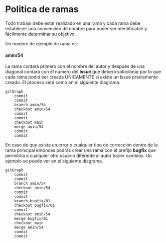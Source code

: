 # Politica de ramas

Todo trabajo debe estar realizado en una rama y cada rama debe establecer una convención de nombre para poder ser identificable y fácilmente determinar su objetivo.

Un nombre de ejemplo de rama es:

#### amin/54

La rama contará primero con el nombre del autor y después de una diagonal contará con el número del **Issue** que deberá solucionar por lo que cada rama podrá ser creada ÚNICAMENTE si existe un Issue previamente creado. El proceso será como en el siguiente diagrama.

```mermaid
gitGraph
    commit
    commit
    branch amin/54
    checkout amin/54
    commit
    commit
    checkout main
    merge amin/54
    commit
    commit
```

En caso de que exista un error o cualquier tipo de corrección dentro de la rama principal entonces podrás crear una rama con el prefijo **bugfix** que permitiría a cualquier otro usuario diferente al autor hacer cambios. Un ejemplo se puede ver en el siguiente diagrama.

```mermaid
gitGraph
    commit
    commit
    branch amin/54
    checkout amin/54
    commit
    commit
    branch bugfix/01
    checkout bugfix/01
    commit
    checkout amin/54
    merge bugfix/01
    checkout main
    merge amin/54
    commit
    commit
```
